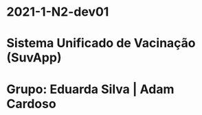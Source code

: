 # 2021-1-N2-dev01
# Sistema Unificado de Vacinação (SuvApp)
# Grupo: Eduarda Silva  |  Adam Cardoso
